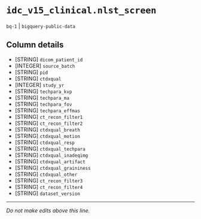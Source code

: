 # `idc_v15_clinical.nlst_screen`
`bq-1` | `bigquery-public-data`

## Column details
* [STRING]    `dicom_patient_id`
* [INTEGER]   `source_batch`
* [STRING]    `pid`
* [STRING]    `ctdxqual`
* [INTEGER]   `study_yr`
* [STRING]    `techpara_kvp`
* [STRING]    `techpara_ma`
* [STRING]    `techpara_fov`
* [STRING]    `techpara_effmas`
* [STRING]    `ct_recon_filter1`
* [STRING]    `ct_recon_filter2`
* [STRING]    `ctdxqual_breath`
* [STRING]    `ctdxqual_motion`
* [STRING]    `ctdxqual_resp`
* [STRING]    `ctdxqual_techpara`
* [STRING]    `ctdxqual_inadeqimg`
* [STRING]    `ctdxqual_artifact`
* [STRING]    `ctdxqual_graininess`
* [STRING]    `ctdxqual_other`
* [STRING]    `ct_recon_filter3`
* [STRING]    `ct_recon_filter4`
* [STRING]    `dataset_version`

-------------------------------------------------------------------------------
*Do not make edits above this line.*
